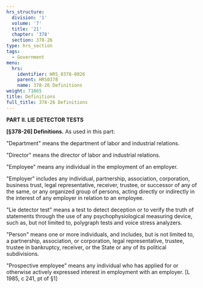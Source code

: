 ```yaml
---
hrs_structure:
  division: '1'
  volume: '7'
  title: '21'
  chapter: '378'
  section: 378-26
type: hrs_section
tags:
  - Government
menu:
  hrs:
    identifier: HRS_0378-0026
    parent: HRS0378
    name: 378-26 Definitions
weight: 71065
title: Definitions
full_title: 378-26 Definitions
---
```

**PART II. LIE DETECTOR TESTS**

**[§378-26] Definitions.** As used in this part:

"Department" means the department of labor and industrial relations.

"Director" means the director of labor and industrial relations.

"Employee" means any individual in the employment of an employer.

"Employer" includes any individual, partnership, association, corporation, business trust, legal representative, receiver, trustee, or successor of any of the same, or any organized group of persons, acting directly or indirectly in the interest of any employer in relation to an employee.

"Lie detector test" means a test to detect deception or to verify the truth of statements through the use of any psychophysiological measuring device, such as, but not limited to, polygraph tests and voice stress analyzers.

"Person" means one or more individuals, and includes, but is not limited to, a partnership, association, or corporation, legal representative, trustee, trustee in bankruptcy, receiver, or the State or any of its political subdivisions.

"Prospective employee" means any individual who has applied for or otherwise actively expressed interest in employment with an employer. [L 1985, c 241, pt of §1]